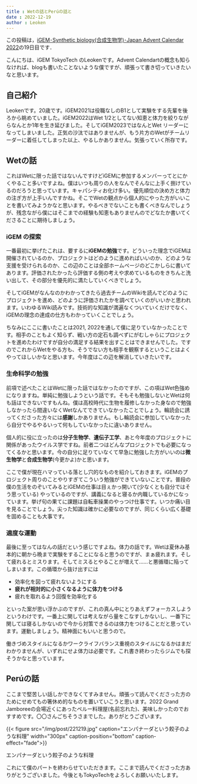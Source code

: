 ```yaml
---
title : Wetの話とPerúの話と
date : 2022-12-19
author : Leoken
---
```


この投稿は，[iGEM･Synthetic biology(合成生物学)･Japan Advent Calendar 2022](https://adventar.org/calendars/7510)の19日目です．

こんにちは、iGEM TokyoTech のLeokenです。Advent Calendartの概念も知らなければ、blogも書いたことないような僕ですが、頑張って書き切っていきたいなと思います。

## 自己紹介

Leokenです。20歳です。iGEM2021は役職なしのB1として実験をする先輩を後ろから眺めていました。iGEM2022はWet 1/2としてない知恵と体力を絞りながらなんとか1年を生き延びました。そしてiGEM2023ではなんとWet リーダーになってしまいました。正気の沙汰ではありませんが、もう片方のWetがチームリーダーに着任してしまった以上、やるしかありません。気張っていく所存です。

<!--more-->

## Wetの話

これはWetに限った話ではないんですけどiGEMに参加するメンバーってとにかくやること多いですよね。僕はいつも周りの人をなんでそんなに上手く捌けているのだろうと思っています。キャパシティお化け多い。優先順位の決め方と体力の注ぎ方が上手いんですかね。そこでWetの観点から個人的にやった方がいいことを書いてみようかなと思います。やるべきでないことも書くべきなんでしょうが、残念ながら僕にはそこまでの経験も知恵もありませんのでどなたか書いてくださることに期待しましょう。

### iGEM の探索

一番最初に挙げたこれは、要するに**iGEMの勉強**です。どういった理念でiGEMは開催されているのか、プロジェクトはどのように進めればいいのか、どのような支援を受けられるのか、この辺のことは全部ホームページのどこかしらに書いてあります。評価されたかったら評価する側の考えや求めているものをきちんと洗い出して、その部分を優先的に満たしていくべきでしょう。

そしてiGEMがなんなのかわかってきたら過去チームのWikiを読んでどのようにプロジェクトを進め、どのように評価されたかを調べていくのがいいかと思われます。いわゆるWiki読みです。技術的な知識が満遍なくついていくだけでなく、iGEMの理念の達成の仕方もわかっていくことでしょう。

ちなみにここに書いたことは2021, 2022を通して僕に足りていなかったことです。相手のこともよく知らず、戦い方の定石も調べずにがむしゃらにプロジェクトを進めたわけですが自分の満足する結果を出すことはできませんでした。ですのでこれからWetをやる方も、そうでない方も相手を観察するということはよくやってほしいかなと思います。今年度はこの辺を解消していきたいです。

### 生命科学の勉強

前項で述べたことはWetに限った話ではなかったのですが、この項はWet色強めになりますね。単純に勉強しようという話です。そもそも勉強しないとWetは何も話はできないですもんね。僕は高校時代に生物を履修しなかった身なので勉強しなかったら間違いなくWetなんてできていなかったことでしょう。輪読会に誘ってくださった方々には**感謝**しかありません。もし輪読会に参加していなかったら自分でやるやるいって何もしていなかったに違いありません。

個人的に役に立ったのは**分子生物学**、**遺伝子工学**、あと今年度のプロジェクトに関係があったウイルス学ですね。前者二つはどんなプロジェクトでも必要になってくるかと思います。今の自分に足りていなくて早急に勉強した方がいいのは**微生物学**と**合成生物学**(今更かよ)かと思います。

ここで僕が現在ハマっている落とし穴的なものを紹介しておきます。iGEMのプロジェクト周りのことやりすぎてこういう勉強ができていないことです。普段の僕の生活をのぞいてみるとiGEMの仕事は目ぇかっ開いて(少なくとも自分ではそう思っている) やっているのですが、講義になると寝るか内職しているかになっています。挙げ句の果てに課題は自転車操業のやっつけ仕事です。いつか痛い目を見ることでしょう。尖った知識は確かに必要なのですが、同じくらい広く基礎を固めることも大事です。

### 適度な運動

最後に至ってはなんの話だという感じですよね。体力の話です。Wetは夏休み基本的に朝から晩まで実験をすることになると思うのですが、まぁ疲れます。そして疲れるとミスります。そしてミスるとやることが増えて……と悪循環に陥ってしまいます。この循環から抜け出すには

- 効率化を図って疲れないようにする
- **疲れが相対的に小さくなるように体力をつける**
- 疲れを取れるよう回復を効率化する

といった案が思い浮かぶのですが、これの真ん中にとりあえずフォーカスしようというわけです。一番上に関しては考えながら量をこなすしかないし、一番下に関しては寝るしかないので今から対策できるのは体力をつけることだと思っています。運動しましょう。精神面にもいいと思うので。

働きづめスタイルになるかワークライフバランス重視のスタイルになるかはまだわかりませんが、いずれにせよ体力は必要です。これ書き終わったらジムでも探そうかなと思っています。

## Perúの話

ここまで堅苦しい話しかできなくてすみません。頑張って読んでくださった方のためにせめてもの箸休め的なものを置いていこうと思います。2022 Grand Jamboreeの会場近くにあったペルー料理屋(名前忘れた)、美味しかったのでおすすめです。〇〇さんごちそうさまでした。ありがとうございます。

{{< figure src="/img/post/221219.jpg" caption="エンパナーダという餃子のような料理" width="300px" caption-position="bottom" caption-effect="fade">}}

エンパナーダという餃子のような料理

これにて僕のパートを終わらせていただきます。ここまで読んでくださった方ありがとうございました。今後ともTokyoTechをよろしくお願いいたします。